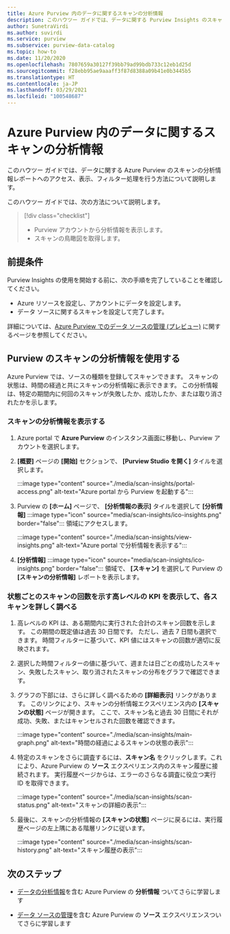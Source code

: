 ```yaml
---
title: Azure Purview 内のデータに関するスキャンの分析情報
description: このハウツー ガイドでは、データに関する Purview Insights のスキャン レポートを表示して使用する方法について説明します。
author: SunetraVirdi
ms.author: suvirdi
ms.service: purview
ms.subservice: purview-data-catalog
ms.topic: how-to
ms.date: 11/20/2020
ms.openlocfilehash: 7807659a30127f39bb79ad99bdb733c12eb1d25d
ms.sourcegitcommit: f28ebb95ae9aaaff3f87d8388a09b41e0b3445b5
ms.translationtype: HT
ms.contentlocale: ja-JP
ms.lasthandoff: 03/29/2021
ms.locfileid: "100548687"
---
```

# <a name="scan-insights-on-your-data-in-azure-purview"></a>Azure Purview 内のデータに関するスキャンの分析情報

このハウツー ガイドでは、データに関する Azure Purview のスキャンの分析情報レポートへのアクセス、表示、フィルター処理を行う方法について説明します。

このハウツー ガイドでは、次の方法について説明します。

> [!div class="checklist"]
> * Purview アカウントから分析情報を表示します。
> * スキャンの鳥瞰図を取得します。

## <a name="prerequisites"></a>前提条件

Purview Insights の使用を開始する前に、次の手順を完了していることを確認してください。

* Azure リソースを設定し、アカウントにデータを設定します。
* データ ソースに関するスキャンを設定して完了します。

詳細については、[Azure Purview でのデータ ソースの管理 (プレビュー)](manage-data-sources.md) に関するページを参照してください。

## <a name="use-purview-scan-insights"></a>Purview のスキャンの分析情報を使用する

Azure Purview では、ソースの種類を登録してスキャンできます。 スキャンの状態は、時間の経過と共にスキャンの分析情報に表示できます。 この分析情報は、特定の期間内に何回のスキャンが失敗したか、成功したか、または取り消されたかを示します。

### <a name="view-scan-insights"></a>スキャンの分析情報を表示する

1. Azure portal で **Azure Purview** のインスタンス画面に移動し、Purview アカウントを選択します。

1. **[概要]** ページの **[開始]** セクションで、 **[Purview Studio を開く]** タイルを選択します。

   :::image type="content" source="./media/scan-insights/portal-access.png" alt-text="Azure portal から Purview を起動する":::

1. Purview の **[ホーム]** ページで、 **[分析情報の表示]** タイルを選択して **[分析情報]** :::image type="icon" source="media/scan-insights/ico-insights.png" border="false"::: 領域にアクセスします。

   :::image type="content" source="./media/scan-insights/view-insights.png" alt-text="Azure portal で分析情報を表示する":::

1. **[分析情報]** :::image type="icon" source="media/scan-insights/ico-insights.png" border="false"::: 領域で、 **[スキャン]** を選択して Purview の **[スキャンの分析情報]** レポートを表示します。

### <a name="view-high-level-kpis-to-show-count-of-scans-by-status-and-deep-dive-into-each-scan"></a>状態ごとのスキャンの回数を示す高レベルの KPI を表示して、各スキャンを詳しく調べる
 
1. 高レベルの KPI は、ある期間内に実行された合計のスキャン回数を示します。 この期間の既定値は過去 30 日間です。 ただし、過去 7 日間も選択できます。 時間フィルターに基づいて、KPI 値にはスキャンの回数が適切に反映されます。


1. 選択した時間フィルターの値に基づいて、週または日ごとの成功したスキャン、失敗したスキャン、取り消されたスキャンの分布をグラフで確認できます。

1. グラフの下部には、さらに詳しく調べるための **[詳細表示]** リンクがあります。 このリンクにより、スキャンの分析情報エクスペリエンス内の **[スキャンの状態]** ページが開きます。 ここで、スキャン名と過去 30 日間にそれが成功、失敗、またはキャンセルされた回数を確認できます。

    :::image type="content" source="./media/scan-insights/main-graph.png" alt-text="時間の経過によるスキャンの状態の表示":::

4. 特定のスキャンをさらに調査するには、**スキャン名** をクリックします。これにより、Azure Purview の **ソース** エクスペリエンス内のスキャン履歴に接続されます。 実行履歴ページからは、エラーのさらなる調査に役立つ実行 ID を取得できます。

    :::image type="content" source="./media/scan-insights/scan-status.png" alt-text="スキャンの詳細の表示":::

5. 最後に、スキャンの分析情報の **[スキャンの状態]** ページに戻るには、実行履歴ページの左上隅にある階層リンクに従います。

    :::image type="content" source="./media/scan-insights/scan-history.png" alt-text="スキャン履歴の表示"::: 

## <a name="next-steps"></a>次のステップ

* [データの分析情報](./concept-insights.md)を含む Azure Purview の **分析情報** ついてさらに学習します

* [データ ソースの管理](./manage-data-sources.md)を含む Azure Purview の **ソース** エクスペリエンスついてさらに学習します